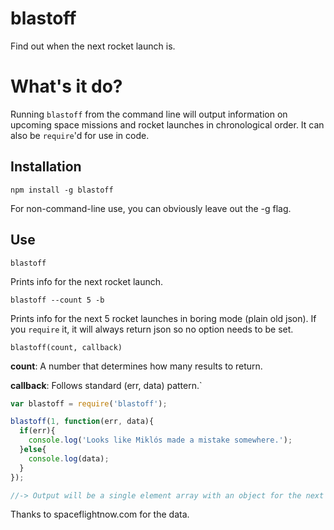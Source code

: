 blastoff
========

Find out when the next rocket launch is. 

# What's it do?

Running `blastoff` from the command line will output information on upcoming space missions and rocket launches in chronological order. It can also be `require`'d for use in code.

## Installation

```
npm install -g blastoff
````

For non-command-line use, you can obviously leave out the -g flag.

## Use

```
blastoff
```

Prints info for the next rocket launch.

```
blastoff --count 5 -b
```

Prints info for the next 5 rocket launches in boring mode (plain old json). If you `require` it, it will always return json so no option needs to be set.

`blastoff(count, callback)`

**count**: A number that determines how many results to return.

**callback**: Follows standard (err, data) pattern.`

```javascript
var blastoff = require('blastoff');

blastoff(1, function(err, data){
  if(err){
    console.log('Looks like Miklós made a mistake somewhere.');
  }else{
    console.log(data);
  }
});

//-> Output will be a single element array with an object for the next launch.
```

Thanks to spaceflightnow.com for the data.
